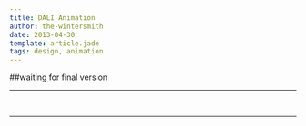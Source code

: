 ```yaml
---
title: DALI Animation
author: the-wintersmith
date: 2013-04-30
template: article.jade
tags: design, animation
---
```


##waiting for final version

---
<div class="youtube" id="Ab2Djf1ERVw"></div><br>
  
---
